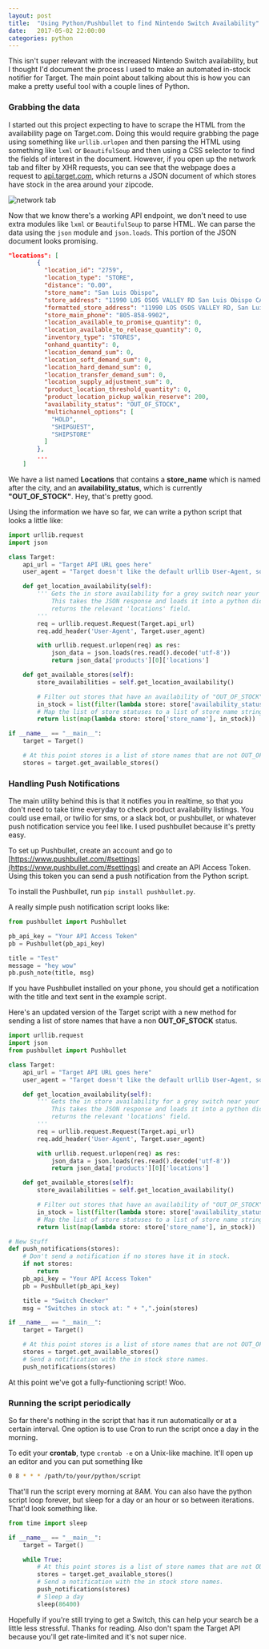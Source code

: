 ```yaml
---
layout: post
title:  "Using Python/Pushbullet to find Nintendo Switch Availability"
date:   2017-05-02 22:00:00
categories: python
---
```

This isn't super relevant with the increased Nintendo Switch availability, but I thought I'd document the process I used to make an automated in-stock notifier for Target. The main point about talking about this is how you can make a pretty useful tool with a couple lines of Python.

### Grabbing the data

I started out this project expecting to have to scrape the HTML from the availability page on Target.com. Doing this would require grabbing the page using something like `urllib.urlopen` and then parsing the HTML using something like `lxml` or `BeautifulSoup` and then using a CSS selector to find the fields of interest in the document. However, if you open up the network tab and filter by XHR requests, you can see that the webpage does a request to [api.target.com](https://api.target.com), which returns a JSON document of which stores have stock in the area around your zipcode.

![network tab](https://devopps.me/static/network_tab.png)

Now that we know there's a working API endpoint, we don't need to use extra modules like `lxml` or `BeautifulSoup` to parse HTML. We can parse the data using the `json` module and `json.loads`. This portion of the JSON document looks promising.

~~~ json
"locations": [
        {
          "location_id": "2759",
          "location_type": "STORE",
          "distance": "0.00",
          "store_name": "San Luis Obispo",
          "store_address": "11990 LOS OSOS VALLEY RD San Luis Obispo CA 93405",
          "formatted_store_address": "11990 LOS OSOS VALLEY RD, San Luis Obispo, CA 93405",
          "store_main_phone": "805-858-9902",
          "location_available_to_promise_quantity": 0,
          "location_available_to_release_quantity": 0,
          "inventory_type": "STORES",
          "onhand_quantity": 0,
          "location_demand_sum": 0,
          "location_soft_demand_sum": 0,
          "location_hard_demand_sum": 0,
          "location_transfer_demand_sum": 0,
          "location_supply_adjustment_sum": 0,
          "product_location_threshold_quantity": 0,
          "product_location_pickup_walkin_reserve": 200,
          "availability_status": "OUT_OF_STOCK",
          "multichannel_options": [
            "HOLD",
            "SHIPGUEST",
            "SHIPSTORE"
          ]
        },
        ...
    ]
~~~

We have a list named **Locations** that contains a **store_name** which is named after the city, and an **availability_status**, which is currently **"OUT_OF_STOCK"**. Hey, that's pretty good.

Using the information we have so far, we can write a python script that looks a little like:

~~~ python
import urllib.request
import json

class Target:
    api_url = "Target API URL goes here"
    user_agent = "Target doesn't like the default urllib User-Agent, so make you're own"

    def get_location_availability(self):
        ''' Gets the in store availability for a grey switch near your zipcode
            This takes the JSON response and loads it into a python dictionary and
            returns the relevant 'locations' field.
        '''
        req = urllib.request.Request(Target.api_url)
        req.add_header('User-Agent', Target.user_agent)

        with urllib.request.urlopen(req) as res:
            json_data = json.loads(res.read().decode('utf-8'))
            return json_data['products'][0]['locations']

    def get_available_stores(self):
        store_availabilities = self.get_location_availability()

        # Filter out stores that have an availability of "OUT_OF_STOCK"
        in_stock = list(filter(lambda store: store['availability_status'] != "OUT_OF_STOCK", store_availabilities))
        # Map the list of store statuses to a list of store name strings
        return list(map(lambda store: store['store_name'], in_stock))

if __name__ == "__main__":
    target = Target()

    # At this point stores is a list of store names that are not OUT_OF_STOCK.
    stores = target.get_available_stores()
~~~

### Handling Push Notifications

The main utility behind this is that it notifies you in realtime, so that you don't need to take time everyday to check product availability listings. You could use email, or twilio for sms, or a slack bot, or pushbullet, or whatever push notification service you feel like. I used pushbullet because it's pretty easy.

To set up Pushbullet, create an account and go to [https://www.pushbullet.com/#settings](https://www.pushbullet.com/#settings) and create an API Access Token. Using this token you can send a push notification from the Python script.

To install the Pushbullet, run `pip install pushbullet.py`.

A really simple push notification script looks like:

~~~ python
from pushbullet import Pushbullet

pb_api_key = "Your API Access Token"
pb = Pushbullet(pb_api_key)

title = "Test"
message = "hey wow"
pb.push_note(title, msg)
~~~

If you have Pushbullet installed on your phone, you should get a notification with the title and text sent in the example script.

Here's an updated version of the Target script with a new method for sending a list of store names that have a non **OUT_OF_STOCK** status.

~~~ python
import urllib.request
import json
from pushbullet import Pushbullet

class Target:
    api_url = "Target API URL goes here"
    user_agent = "Target doesn't like the default urllib User-Agent, so make you're own"

    def get_location_availability(self):
        ''' Gets the in store availability for a grey switch near your zipcode
            This takes the JSON response and loads it into a python dictionary and
            returns the relevant 'locations' field.
        '''
        req = urllib.request.Request(Target.api_url)
        req.add_header('User-Agent', Target.user_agent)

        with urllib.request.urlopen(req) as res:
            json_data = json.loads(res.read().decode('utf-8'))
            return json_data['products'][0]['locations']

    def get_available_stores(self):
        store_availabilities = self.get_location_availability()

        # Filter out stores that have an availability of "OUT_OF_STOCK"
        in_stock = list(filter(lambda store: store['availability_status'] != "OUT_OF_STOCK", store_availabilities))
        # Map the list of store statuses to a list of store name strings
        return list(map(lambda store: store['store_name'], in_stock))

# New Stuff
def push_notifications(stores):
    # Don't send a notification if no stores have it in stock.
    if not stores:
        return
    pb_api_key = "Your API Access Token"
    pb = Pushbullet(pb_api_key)

    title = "Switch Checker"
    msg = "Switches in stock at: " + ",".join(stores)

if __name__ == "__main__":
    target = Target()

    # At this point stores is a list of store names that are not OUT_OF_STOCK.
    stores = target.get_available_stores()
    # Send a notification with the in stock store names.
    push_notifications(stores)
~~~

At this point we've got a fully-functioning script! Woo.

### Running the script periodically

So far there's nothing in the script that has it run automatically or at a certain interval. One option is to use Cron to run the script once a day in the morning.

To edit your **crontab**, type `crontab -e` on a Unix-like machine. It'll open up an editor and you can put something like

~~~sh
0 8 * * * /path/to/your/python/script
~~~

That'll run the script every morning at 8AM. You can also have the python script loop forever, but sleep for a day or an hour or so between iterations. That'd look something like.

~~~ python
from time import sleep

if __name__ == "__main__":
    target = Target()

    while True:
        # At this point stores is a list of store names that are not OUT_OF_STOCK.
        stores = target.get_available_stores()
        # Send a notification with the in stock store names.
        push_notifications(stores)
        # Sleep a day
        sleep(86400)
~~~

Hopefully if you're still trying to get a Switch, this can help your search be a little less stressful. Thanks for reading. Also don't spam the Target API because you'll get rate-limited and it's not super nice.
